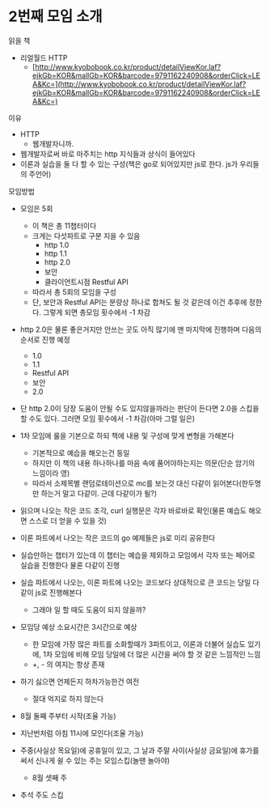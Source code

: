 # 2번째 모임 소개

읽을 책

- 리얼월드 HTTP
  - [http://www.kyobobook.co.kr/product/detailViewKor.laf?ejkGb=KOR&mallGb=KOR&barcode=9791162240908&orderClick=LEA&Kc=](http://www.kyobobook.co.kr/product/detailViewKor.laf?ejkGb=KOR&mallGb=KOR&barcode=9791162240908&orderClick=LEA&Kc=)

이유

- HTTP
  - 웹개발자니까.
- 웹개발자로써 바로 마주치는 http 지식들과 상식이 들어있다
- 이론과 실습을 둘 다 할 수 있는 구성(책은 go로 되어있지만 js로 한다. js가 우리들의 주언어)

모임방법

- 모임은 5회
  - 이 책은 총 11챕터이다
  - 크게는 다섯파트로 구분 지을 수 있음
    - http 1.0
    - http 1.1
    - http 2.0
    - 보안
    - 클라이언트시점 Restful API
  - 따라서 총 5회의 모임을 구성
  - 단, 보안과 Restful API는 분량상 하나로 합쳐도 될 것 같은데 이건 추후에 정한다. 그렇게 되면 총모임 횟수에서 -1 차감
- http 2.0은 물론 좋은거지만 안쓰는 곳도 아직 많기에 맨 마지막에 진행하며 다음의 순서로 진행 예정

  - 1.0
  - 1.1
  - Restful API
  - 보안
  - 2.0

- 단 http 2.0이 당장 도움이 안될 수도 있지않을까라는 판단이 든다면 2.0을 스킵을 할 수도 있다. 그러면 모임 횟수에서 -1 차감(아마 그럴 일은)
- 1차 모임에 룰을 기본으로 하되 책에 내용 및 구성에 맞게 변형을 가해본다
  - 기본적으로 예습을 해오는건 동일
  - 하지만 이 책의 내용 하나하나를 마음 속에 품어야하는지는 의문(단순 암기의 느낌이라 영)
  - 따라서 소제목별 랜덤로테이션으로 mc를 보는것 대신 다같이 읽어본다(한두명만 하는거 말고 다같이. 근데 다같이가 될?)
- 읽으며 나오는 작은 코드 조각, curl 실행문은 각자 바로바로 확인(물론 예습도 해오면 스스로 더 얻을 수 있을 것)
- 이론 파트에서 나오는 작은 코드의 go 예제들은 js로 미리 공유한다
- 실습만하는 챕터가 있는데 이 챕터는 예습을 제외하고 모임에서 각자 또는 페어로 실습을 진행한다 물론 다같이 진행
- 실습 파트에서 나오는, 이론 파트에 나오는 코드보다 상대적으로 큰 코드는 당일 다같이 js로 진행해본다
  - 그래야 일 할 때도 도움이 되지 않을까?
- 모임당 예상 소요시간은 3시간으로 예상
  - 한 모임에 가장 많은 파트를 소화할때가 3파트이고, 이론과 더불어 실습도 있기에, 1차 모임에 비해 모임 당일에 더 많은 시간을 써야 할 것 같은 느낌적인 느낌
  - +, - 의 여지는 항상 존재
- 하기 싫으면 언제든지 하차가능한건 여전
  - 절대 억지로 하지 않는다
- 8월 둘째 주부터 시작(조율 가능)
- 지난번처럼 아침 11시에 모인다(조율 가능)
- 주중(사실상 목요일)에 공휴일이 있고, 그 날과 주말 사이(사실상 금요일)에 휴가를 써서 신나게 쉴 수 있는 주는 모임스킵(놀땐 놀아야)
  - 8월 셋째 주
- 추석 주도 스킵
